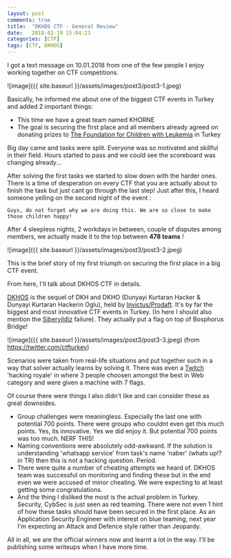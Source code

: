 ```yaml
---
layout: post
comments: true
title:  "DKHOS CTF - General Review"
date:   2018-02-19 15:04:23
categories: [CTF]
tags: [CTF, DKHOS]
---
```


I got a text message on 10.01.2018 from one of the few people I enjoy working together on CTF competitions.

![image]({{ site.baseurl }}/assets/images/post3/post3-1.jpeg)

Basically, he informed me about one of the biggest CTF events in Turkey and added 2 important things:
* This time we have a great team named KHORNE
* The goal is securing the first place and all members already agreed on donating prizes to [The Foundation for Children with Leukemia] in Turkey

Big day came and tasks were split. Everyone was so motivated and skillful in their field. Hours started to pass and we could see the scoreboard was changing already...

After solving the first tasks we started to slow down with the harder ones. There is a time of desperation on every CTF that you are actually about to finish the task but just cant go through the last step! Just after this, I heard someone yelling on the second night of the event :
```
Guys, do not forget why we are doing this. We are so close to make those children happy!
```
After 4 sleepless nights, 2 workdays in between, couple of disputes among members, we actually made it to the top between **478 teams** !

![image]({{ site.baseurl }}/assets/images/post3/post3-2.jpeg)

This is the brief story of my first triumph on securing the first place in a big CTF event.

From here, I'll talk about DKHOS CTF in details.

[DKHOS] is the sequel of DKH and DKHO (Dunyayi Kurtaran Hacker & Dunyayi Kurtaran Hackerin Oglu), held by [Invictus/Prodaft]. It's by far the biggest and most innovative CTF events in Turkey. (In here I should also mention the [Siberyildiz] failure). They actually put a flag on top of Bosphorus Bridge!

![image]({{ site.baseurl }}/assets/images/post3/post3-3.jpeg)
(from https://twitter.com/ctfturkey)

Scenarios were taken from real-life situations and put together such in a way that solver actually learns by solving it. There was even a [Twitch] 'hacking royale' in where 3 people choosen amongst the best in Web category and were given a machine with 7 flags.

Of course there were things I also didn't like and can consider these as great downsides.
* Group challenges were meaningless. Especially the last one with potential 700 points. There were groups who couldnt even get this much points. Yes, its innovative. Yes we did enjoy it. But potential 700 points was too much. NERF THIS!
* Naming conventions were absolutely odd-awkward. If the solution is understanding 'whatsapp service' from task's name 'naber' (whats up!? in TR) then this is not a hacking question. Period.
* There were quite a number of cheating attempts we heard of. DKHOS team was successful on monitoring and finding these but in the end even we were accused of minor cheating. We were expecting to at least getting some congratulations.
* And the thing I disliked the most is the actual problem in Turkey. Security, CybSec is just seen as red teaming. There were not even 1 hint of how these tasks should have been secured in the first place. As an Application Security Engineer with interest on blue teaming, next year I'm expecting an Attack and Defence style rather than Jeopardy.

All in all, we are the official winners now and learnt a lot in the way. I'll be publishing some writeups when I have more time.


[The Foundation for Children with Leukemia]: http://www.losev.org.tr
[Invictus/Prodaft]: https://www.invictuseurope.com/
[Siberyildiz]: https://www.siberyildiz.com/
[Twitch]: https://www.twitch.tv/hackingwars
[DKHOS]: https://www.dkhos.com

